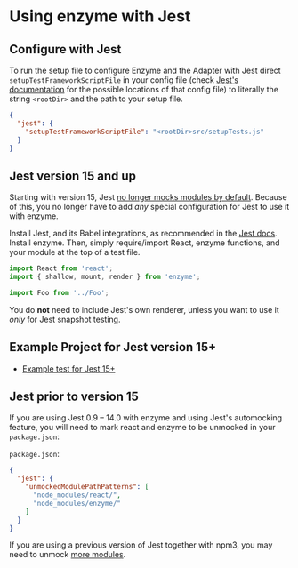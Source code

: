 # Using enzyme with Jest

## Configure with Jest

To run the setup file to configure Enzyme and the Adapter with Jest direct `setupTestFrameworkScriptFile` in your config file (check [Jest's documentation](http://jestjs.io/docs/en/configuration) for the possible locations of that config file) to literally the string `<rootDir>` and the path to your setup file.

```json
{
  "jest": {
    "setupTestFrameworkScriptFile": "<rootDir>src/setupTests.js"
  }
}
```

## Jest version 15 and up

Starting with version 15, Jest [no longer mocks modules by default](https://facebook.github.io/jest/blog/2016/09/01/jest-15.html). Because of this, you no longer have to add _any_ special configuration for Jest to use it with enzyme.

Install Jest, and its Babel integrations, as recommended in the [Jest docs](https://facebook.github.io/jest/docs/en/getting-started.html). Install enzyme. Then, simply require/import React, enzyme functions, and your module at the top of a test file.

```js
import React from 'react';
import { shallow, mount, render } from 'enzyme';

import Foo from '../Foo';
```

You do **not** need to include Jest's own renderer, unless you want to use it _only_ for Jest snapshot testing.

## Example Project for Jest version 15+

- [Example test for Jest 15+](https://github.com/vjwilson/enzyme-example-jest)

## Jest prior to version 15

If you are using Jest 0.9 – 14.0 with enzyme and using Jest's automocking feature, you will need to mark react and enzyme to be unmocked in your `package.json`:

`package.json`:
```json
{
  "jest": {
    "unmockedModulePathPatterns": [
      "node_modules/react/",
      "node_modules/enzyme/"
    ]
  }
}
```

If you are using a previous version of Jest together with npm3, you may need to unmock [more modules](https://github.com/airbnb/enzyme/blob/78febd90fe2fb184771b8b0356b0fcffbdad386e/docs/guides/jest.md).
